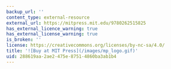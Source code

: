```yaml
---
backup_url: ''
content_type: external-resource
external_url: https://mitpress.mit.edu/9780262515825
has_external_licence_warning: true
has_external_license_warning: true
is_broken: ''
license: https://creativecommons.org/licenses/by-nc-sa/4.0/
title: '![Buy at MIT Press](/images/mp_logo.gif)'
uid: 288619aa-2ae2-475e-8751-4860ba3ab1b4
---
```

